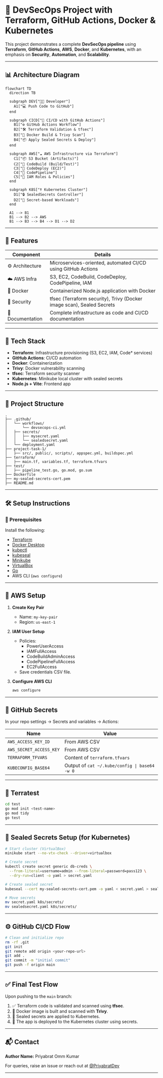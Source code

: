 # 🚀 DevSecOps Project with Terraform, GitHub Actions, Docker & Kubernetes

This project demonstrates a complete **DevSecOps pipeline** using **Terraform**, **GitHub Actions**, **AWS**, **Docker**, and **Kubernetes**, with an emphasis on **Security**, **Automation**, and **Scalability**.

---

## 📊 Architecture Diagram

```mermaid
flowchart TD
  direction TB

  subgraph DEV["👨‍💼 Developer"]
    A1["💻 Push Code to GitHub"]
  end

  subgraph CICD["🔁 CI/CD with GitHub Actions"]
    B1["⚙️ GitHub Actions Workflow"]
    B2["🛠️ Terraform Validation & tfsec"]
    B3["🐳 Docker Build & Trivy Scan"]
    B4["📦 Apply Sealed Secrets & Deploy"]
  end

  subgraph AWS["☁️ AWS Infrastructure via Terraform"]
    C1["📦 S3 Bucket (Artifacts)"]
    C2["📗 CodeBuild (Build/Test)"]
    C3["🚀 CodeDeploy (EC2)"]
    C4["🔁 CodePipeline"]
    C5["🔐 IAM Roles & Policies"]
  end

  subgraph K8S["☨️ Kubernetes Cluster"]
    D1["🔒 SealedSecrets Controller"]
    D2["📁 Secret-based Workloads"]
  end

  A1 --> B1
  B1 --> B2 --> AWS
  B1 --> B3 --> B4 --> D1 --> D2
```
---

## 📌 Features

| Component        | Details                                                               |
| ---------------- | --------------------------------------------------------------------- |
| ⚙️ Architecture  | Microservices-oriented, automated CI/CD using GitHub Actions          |
| ☁️ AWS Infra     | S3, EC2, CodeBuild, CodeDeploy, CodePipeline, IAM                     |
| 🐳 Docker        | Containerized Node.js application with Docker                         |
| 🔐 Security      | tfsec (Terraform security), Trivy (Docker image scan), Sealed Secrets |
| 📄 Documentation | Complete infrastructure as code and CI/CD documentation               |

---

## 🧱 Tech Stack

- **Terraform**: Infrastructure provisioning (S3, EC2, IAM, Code\* services)
- **GitHub Actions**: CI/CD automation
- **Docker**: Containerization
- **Trivy**: Docker vulnerability scanning
- **tfsec**: Terraform security scanner
- **Kubernetes**: Minikube local cluster with sealed secrets
- **Node.js + Vite**: Frontend app

---

## 📁 Project Structure

```
.
├── .github/
│   └── workflows/
│       └── devsecops-ci.yml
│   ├── secrets/
│   │   ├── mysecret.yaml
│   │   └── sealedsecret.yaml
│   └── deployment.yaml
├── project-task-1/
│   ├── src/, public/, scripts/, appspec.yml, buildspec.yml
├── terraform/
│   ├── main.tf, variables.tf, terraform.tfvars
├── test/
│   ├── pipeline_test.go, go.mod, go.sum
├── Dockerfile
├── my-sealed-secrets-cert.pem
├── README.md
```

---

## 🛠️ Setup Instructions

### 🔧 Prerequisites

Install the following:

- [Terraform](https://developer.hashicorp.com/terraform/downloads)
- [Docker Desktop](https://www.docker.com/products/docker-desktop/)
- [kubectl](https://kubernetes.io/docs/tasks/tools/)
- [kubeseal](https://github.com/bitnami-labs/sealed-secrets)
- [Minikube](https://minikube.sigs.k8s.io/docs/start/)
- [VirtualBox](https://www.virtualbox.org/)
- [Go](https://golang.org/dl/)
- AWS CLI (`aws configure`)

---

## 🔐 AWS Setup

1. **Create Key Pair**

   - Name: `my-key-pair`
   - Region: `us-east-1`

2. **IAM User Setup**

   - Policies:
     - PowerUserAccess
     - IAMFullAccess
     - CodeBuildAdminAccess
     - CodePipelineFullAccess
     - EC2FullAccess
   - Save credentials CSV file.

3. **Configure AWS CLI**

   ```bash
   aws configure
   ```

---

## 🔑 GitHub Secrets

In your repo settings → Secrets and variables → Actions:

| Name                    | Value                                         |
| ----------------------- | --------------------------------------------- |
| `AWS_ACCESS_KEY_ID`     | From AWS CSV                                  |
| `AWS_SECRET_ACCESS_KEY` | From AWS CSV                                  |
| `TERRAFORM_TFVARS`      | Content of `terraform.tfvars`                 |
| `KUBECONFIG_BASE64`     | Output of `cat ~/.kube/config \| base64 -w 0` |

---

## 🧚️ Terratest

```bash
cd test
go mod init <test-name>
go mod tidy
go test
```

---

## 🧲 Sealed Secrets Setup (for Kubernetes)

```bash
# Start cluster (VirtualBox)
minikube start --no-vtx-check --driver=virtualbox

# Create secret
kubectl create secret generic db-creds \
  --from-literal=username=admin --from-literal=password=pass123 \
  --dry-run=client -o yaml > secret.yaml

# Create sealed secret
kubeseal --cert my-sealed-secrets-cert.pem -o yaml < secret.yaml > sealedsecret.yaml

# Move secrets
mv secret.yaml k8s/secrets/
mv sealedsecret.yaml k8s/secrets/
```

---

## ⚙️ GitHub CI/CD Flow

```bash
# Clean and initialize repo
rm -rf .git
git init
git remote add origin <your-repo-url>
git add .
git commit -m "initial commit"
git push -f origin main
```

---

## ✅ Final Test Flow

Upon pushing to the `main` branch:

1. ✅ Terraform code is validated and scanned using **tfsec**.
2. 🐳 Docker image is built and scanned with **Trivy**.
3. 🔐 Sealed secrets are applied to Kubernetes.
4. 🚀 The app is deployed to the Kubernetes cluster using secrets.


---

## 📬 Contact

**Author Name:** Priyabrat Omm Kumar

For queries, raise an issue or reach out at [@PriyabratDev](https://github.com/PriyabratDev)

---

